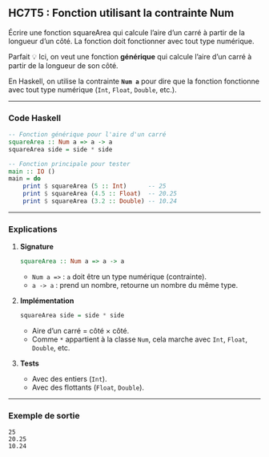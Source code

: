 ## HC7T5 : Fonction utilisant la contrainte Num

Écrire une fonction squareArea qui calcule l’aire d’un carré à partir de la longueur d’un côté. La fonction doit fonctionner avec tout type numérique.

Parfait 💡 Ici, on veut une fonction **générique** qui calcule l’aire d’un carré à partir de la longueur de son côté.

En Haskell, on utilise la contrainte **`Num a`** pour dire que la fonction fonctionne avec tout type numérique (`Int`, `Float`, `Double`, etc.).

---

### Code Haskell

```haskell
-- Fonction générique pour l'aire d'un carré
squareArea :: Num a => a -> a
squareArea side = side * side

-- Fonction principale pour tester
main :: IO ()
main = do
    print $ squareArea (5 :: Int)      -- 25
    print $ squareArea (4.5 :: Float)  -- 20.25
    print $ squareArea (3.2 :: Double) -- 10.24
```

---

### Explications

1. **Signature**

   ```haskell
   squareArea :: Num a => a -> a
   ```

   * `Num a =>` : `a` doit être un type numérique (contrainte).
   * `a -> a` : prend un nombre, retourne un nombre du même type.

2. **Implémentation**

   ```haskell
   squareArea side = side * side
   ```

   * Aire d’un carré = côté × côté.
   * Comme `*` appartient à la classe `Num`, cela marche avec `Int`, `Float`, `Double`, etc.

3. **Tests**

   * Avec des entiers (`Int`).
   * Avec des flottants (`Float`, `Double`).

---

### Exemple de sortie

```
25
20.25
10.24
```
